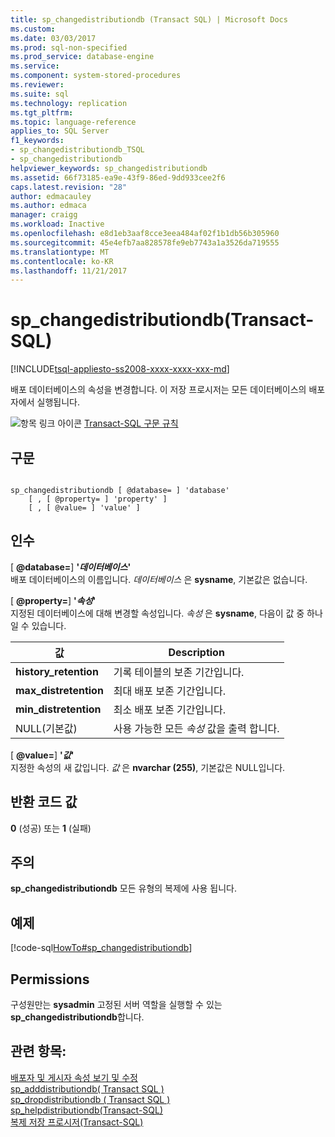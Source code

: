 ```yaml
---
title: sp_changedistributiondb (Transact SQL) | Microsoft Docs
ms.custom: 
ms.date: 03/03/2017
ms.prod: sql-non-specified
ms.prod_service: database-engine
ms.service: 
ms.component: system-stored-procedures
ms.reviewer: 
ms.suite: sql
ms.technology: replication
ms.tgt_pltfrm: 
ms.topic: language-reference
applies_to: SQL Server
f1_keywords:
- sp_changedistributiondb_TSQL
- sp_changedistributiondb
helpviewer_keywords: sp_changedistributiondb
ms.assetid: 66f73185-ea9e-43f9-86ed-9dd933cee2f6
caps.latest.revision: "28"
author: edmacauley
ms.author: edmaca
manager: craigg
ms.workload: Inactive
ms.openlocfilehash: e8d1eb3aaf8cce3eea484af02f1b1db56b305960
ms.sourcegitcommit: 45e4efb7aa828578fe9eb7743a1a3526da719555
ms.translationtype: MT
ms.contentlocale: ko-KR
ms.lasthandoff: 11/21/2017
---
```

# <a name="spchangedistributiondb-transact-sql"></a>sp_changedistributiondb(Transact-SQL)
[!INCLUDE[tsql-appliesto-ss2008-xxxx-xxxx-xxx-md](../../includes/tsql-appliesto-ss2008-xxxx-xxxx-xxx-md.md)]

  배포 데이터베이스의 속성을 변경합니다. 이 저장 프로시저는 모든 데이터베이스의 배포자에서 실행됩니다.  
  
 ![항목 링크 아이콘](../../database-engine/configure-windows/media/topic-link.gif "항목 링크 아이콘") [Transact-SQL 구문 규칙](../../t-sql/language-elements/transact-sql-syntax-conventions-transact-sql.md)  
  
## <a name="syntax"></a>구문  
  
```  
  
sp_changedistributiondb [ @database= ] 'database'   
    [ , [ @property= ] 'property' ]   
    [ , [ @value= ] 'value' ]  
```  
  
## <a name="arguments"></a>인수  
 [  **@database=**] **'***데이터베이스***'**  
 배포 데이터베이스의 이름입니다. *데이터베이스* 은 **sysname**, 기본값은 없습니다.  
  
 [  **@property=**] **'***속성***'**  
 지정된 데이터베이스에 대해 변경할 속성입니다. *속성* 은 **sysname**, 다음이 값 중 하나일 수 있습니다.  
  
|값|Description|  
|-----------|-----------------|  
|**history_retention**|기록 테이블의 보존 기간입니다.|  
|**max_distretention**|최대 배포 보존 기간입니다.|  
|**min_distretention**|최소 배포 보존 기간입니다.|  
|NULL(기본값)|사용 가능한 모든 *속성* 값을 출력 합니다.|  
  
 [  **@value=**] **'***값***'**  
 지정한 속성의 새 값입니다. *값* 은 **nvarchar (255)**, 기본값은 NULL입니다.  
  
## <a name="return-code-values"></a>반환 코드 값  
 **0** (성공) 또는 **1** (실패)  
  
## <a name="remarks"></a>주의  
 **sp_changedistributiondb** 모든 유형의 복제에 사용 됩니다.  
  
## <a name="example"></a>예제  
 [!code-sql[HowTo#sp_changedistributiondb](../../relational-databases/replication/codesnippet/tsql/sp-changedistributiondb-_1.sql)]  
  
## <a name="permissions"></a>Permissions  
 구성원만는 **sysadmin** 고정된 서버 역할을 실행할 수 있는 **sp_changedistributiondb**합니다.  
  
## <a name="see-also"></a>관련 항목:  
 [배포자 및 게시자 속성 보기 및 수정](../../relational-databases/replication/view-and-modify-distributor-and-publisher-properties.md)   
 [sp_adddistributiondb&#40; Transact SQL &#41;](../../relational-databases/system-stored-procedures/sp-adddistributiondb-transact-sql.md)   
 [sp_dropdistributiondb &#40; Transact SQL &#41;](../../relational-databases/system-stored-procedures/sp-dropdistributiondb-transact-sql.md)   
 [sp_helpdistributiondb&#40;Transact-SQL&#41;](../../relational-databases/system-stored-procedures/sp-helpdistributiondb-transact-sql.md)   
 [복제 저장 프로시저&#40;Transact-SQL&#41;](../../relational-databases/system-stored-procedures/replication-stored-procedures-transact-sql.md)  
  
  
